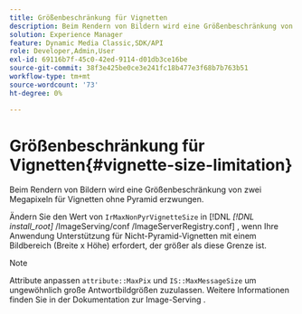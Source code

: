 ```yaml
---
title: Größenbeschränkung für Vignetten
description: Beim Rendern von Bildern wird eine Größenbeschränkung von zwei Megapixeln für Vignetten ohne Pyramid erzwungen.
solution: Experience Manager
feature: Dynamic Media Classic,SDK/API
role: Developer,Admin,User
exl-id: 69116b7f-45c0-42ed-9114-d01db3ce16be
source-git-commit: 38f3e425be0ce3e241fc18b477e3f68b7b763b51
workflow-type: tm+mt
source-wordcount: '73'
ht-degree: 0%

---
```


# Größenbeschränkung für Vignetten{#vignette-size-limitation}

Beim Rendern von Bildern wird eine Größenbeschränkung von zwei Megapixeln für Vignetten ohne Pyramid erzwungen.

Ändern Sie den Wert von `IrMaxNonPyrVignetteSize` in [!DNL *[!DNL install_root]* /ImageServing/conf /ImageServerRegistry.conf] , wenn Ihre Anwendung Unterstützung für Nicht-Pyramid-Vignetten mit einem Bildbereich (Breite x Höhe) erfordert, der größer als diese Grenze ist.

>[!NOTE]
>
>Attribute anpassen `attribute::MaxPix` und `IS::MaxMessageSize` um ungewöhnlich große Antwortbildgrößen zuzulassen. Weitere Informationen finden Sie in der Dokumentation zur Image-Serving .
